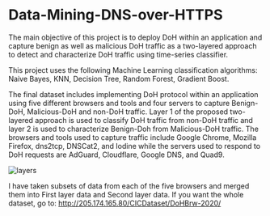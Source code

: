 # Data-Mining-DNS-over-HTTPS

The main objective of this project is to deploy DoH within an application and capture benign as well as malicious DoH traffic as a two-layered approach to detect and characterize DoH traffic using time-series classifier.

This project uses the following Machine Learning classification algorithms: Naive Bayes, KNN, Decision Tree, Random Forest, Gradient Boost.

The final dataset includes implementing DoH protocol within an application using five different browsers and tools and four servers to capture Benign-DoH, Malicious-DoH and non-DoH traffic. Layer 1 of the proposed two-layered approach is used to classify DoH traffic from non-DoH traffic and layer 2 is used to characterize Benign-Doh from Malicious-DoH traffic. The browsers and tools used to capture traffic include Google Chrome, Mozilla Firefox, dns2tcp, DNSCat2, and Iodine while the servers used to respond to DoH requests are AdGuard, Cloudflare, Google DNS, and Quad9.

![layers](https://www.unb.ca/cic/_assets/images/doh-brw.jpg)

I have taken subsets of data from each of the five browsers and merged them into First layer data and Second layer data. If you want the whole dataset, go to: http://205.174.165.80/CICDataset/DoHBrw-2020/
